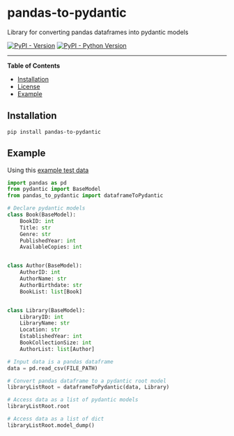 # pandas-to-pydantic
 Library for converting pandas dataframes into pydantic models

[![PyPI - Version](https://img.shields.io/pypi/v/hatch-demo.svg)](https://pypi.org/project/pandas-to-pydantic)
[![PyPI - Python Version](https://img.shields.io/pypi/pyversions/hatch-demo.svg)](https://pypi.org/project/pandas-to-pydantic)

-----

**Table of Contents**

- [Installation](#installation)
- [License](/LICENSE)
- [Example](#example)

## Installation

```console
pip install pandas-to-pydantic
```

## Example
Using this [example test data](/tests/testData/libraryData.csv)

```python
import pandas as pd
from pydantic import BaseModel
from pandas_to_pydantic import dataframeToPydantic

# Declare pydantic models
class Book(BaseModel):
    BookID: int
    Title: str
    Genre: str
    PublishedYear: int
    AvailableCopies: int


class Author(BaseModel):
    AuthorID: int
    AuthorName: str
    AuthorBirthdate: str
    BookList: list[Book]


class Library(BaseModel):
    LibraryID: int
    LibraryName: str
    Location: str
    EstablishedYear: int
    BookCollectionSize: int
    AuthorList: list[Author]

# Input data is a pandas dataframe
data = pd.read_csv(FILE_PATH)

# Convert pandas dataframe to a pydantic root model
libraryListRoot = dataframeToPydantic(data, Library)

# Access data as a list of pydantic models
libraryListRoot.root

# Access data as a list of dict
libraryListRoot.model_dump()

```
